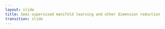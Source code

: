 ```yaml
---
layout: slide
title: Semi-supervised manifold learning and other dimension reduction approaches in single-cell data
transition: slide
---
```


<section data-markdown>
<img data-src="/assets/img/umap_slides/umap_slides_1.png"/>
</section>
